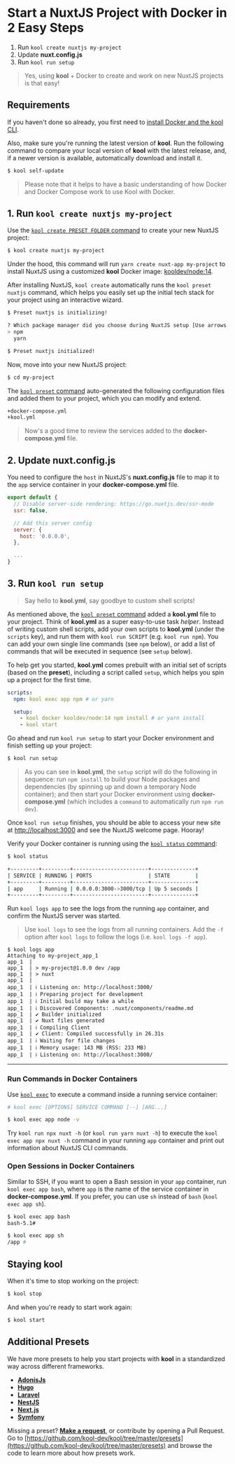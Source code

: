 # Start a NuxtJS Project with Docker in 2 Easy Steps

1. Run `kool create nuxtjs my-project`
2. Update **nuxt.config.js**
3. Run `kool run setup`

> Yes, using **kool** + Docker to create and work on new NuxtJS projects is that easy!

## Requirements

If you haven't done so already, you first need to [install Docker and the kool CLI](/docs/getting-started/installation).

Also, make sure you're running the latest version of **kool**. Run the following command to compare your local version of **kool** with the latest release, and, if a newer version is available, automatically download and install it.

```bash
$ kool self-update
```

> Please note that it helps to have a basic understanding of how Docker and Docker Compose work to use Kool with Docker.

## 1. Run `kool create nuxtjs my-project`

Use the [`kool create PRESET FOLDER` command](/docs/commands/kool-create) to create your new NuxtJS project:

```bash
$ kool create nuxtjs my-project
```

Under the hood, this command will run `yarn create nuxt-app my-project` to install NuxtJS using a customized **kool** Docker image: <a href="https://github.com/kool-dev/docker-node" target="_blank">kooldev/node:14</a>.

After installing NuxtJS, `kool create` automatically runs the `kool preset nuxtjs` command, which helps you easily set up the initial tech stack for your project using an interactive wizard.

```bash
$ Preset nuxtjs is initializing!

? Which package manager did you choose during NuxtJS setup [Use arrows to move, type to filter]
> npm
  yarn

$ Preset nuxtjs initialized!
```

Now, move into your new NuxtJS project:

```bash
$ cd my-project
```

The [`kool preset` command](/docs/commands/kool-preset) auto-generated the following configuration files and added them to your project, which you can modify and extend.

```bash
+docker-compose.yml
+kool.yml
```

> Now's a good time to review the services added to the **docker-compose.yml** file.

## 2. Update nuxt.config.js

You need to configure the `host` in NuxtJS's **nuxt.config.js** file to map it to the `app` service container in your **docker-compose.yml** file.

```javascript
export default {
  // Disable server-side rendering: https://go.nuxtjs.dev/ssr-mode
  ssr: false,

  // Add this server config
  server: {
    host: '0.0.0.0',
  },

  ...
}
```

## 3. Run `kool run setup`

> Say hello to **kool.yml**, say goodbye to custom shell scripts!

As mentioned above, the [`kool preset` command](/docs/commands/kool-preset) added a **kool.yml** file to your project. Think of **kool.yml** as a super easy-to-use task _helper_. Instead of writing custom shell scripts, add your own scripts to **kool.yml** (under the `scripts` key), and run them with `kool run SCRIPT` (e.g. `kool run npm`). You can add your own single line commands (see `npm` below), or add a list of commands that will be executed in sequence (see `setup` below).

To help get you started, **kool.yml** comes prebuilt with an initial set of scripts (based on the **preset**), including a script called `setup`, which helps you spin up a project for the first time.

```yaml
scripts:
  npm: kool exec app npm # or yarn

  setup:
    - kool docker kooldev/node:14 npm install # or yarn install
    - kool start
```

Go ahead and run `kool run setup` to start your Docker environment and finish setting up your project:

```bash
$ kool run setup
```

> As you can see in **kool.yml**, the `setup` script will do the following in sequence: run `npm install` to build your Node packages and dependencies (by spinning up and down a temporary Node container); and then start your Docker environment using **docker-compose.yml** (which includes a `command` to automatically run `npm run dev`).

Once `kool run setup` finishes, you should be able to access your new site at [http://localhost:3000](http://localhost:3000) and see the NuxtJS welcome page. Hooray!

Verify your Docker container is running using the [`kool status` command](/docs/commands/kool-status):

```bash
$ kool status

+---------+---------+------------------------+--------------+
| SERVICE | RUNNING | PORTS                  | STATE        |
+---------+---------+------------------------+--------------+
| app     | Running | 0.0.0.0:3000->3000/tcp | Up 5 seconds |
+---------+---------+------------------------+--------------+
```

Run `kool logs app` to see the logs from the running `app` container, and confirm the NuxtJS server was started.

> Use `kool logs` to see the logs from all running containers. Add the `-f` option after `kool logs` to follow the logs (i.e. `kool logs -f app`).

```
$ kool logs app
Attaching to my-project_app_1
app_1  |
app_1  | > my-project@1.0.0 dev /app
app_1  | > nuxt
app_1  |
app_1  | ℹ Listening on: http://localhost:3000/
app_1  | ℹ Preparing project for development
app_1  | ℹ Initial build may take a while
app_1  | ℹ Discovered Components: .nuxt/components/readme.md
app_1  | ✔ Builder initialized
app_1  | ✔ Nuxt files generated
app_1  | ℹ Compiling Client
app_1  | ✔ Client: Compiled successfully in 26.31s
app_1  | ℹ Waiting for file changes
app_1  | ℹ Memory usage: 143 MB (RSS: 233 MB)
app_1  | ℹ Listening on: http://localhost:3000/
```

---

### Run Commands in Docker Containers

Use [`kool exec`](/docs/commands/kool-exec) to execute a command inside a running service container:

```bash
# kool exec [OPTIONS] SERVICE COMMAND [--] [ARG...]

$ kool exec app node -v
```

Try `kool run npx nuxt -h` (or `kool run yarn nuxt -h`) to execute the `kool exec app npx nuxt -h` command in your running `app` container and print out information about NuxtJS CLI commands.

### Open Sessions in Docker Containers

Similar to SSH, if you want to open a Bash session in your `app` container, run `kool exec app bash`, where `app` is the name of the service container in **docker-compose.yml**. If you prefer, you can use `sh` instead of `bash` (`kool exec app sh`).

```bash
$ kool exec app bash
bash-5.1#

$ kool exec app sh
/app #
```

## Staying kool

When it's time to stop working on the project:

```bash
$ kool stop
```

And when you're ready to start work again:

```bash
$ kool start
```

## Additional Presets

We have more presets to help you start projects with **kool** in a standardized way across different frameworks.

- **[AdonisJs](/docs/2-Presets/AdonisJs.md)**
- **[Hugo](/docs/2-Presets/Hugo.md)**
- **[Laravel](/docs/2-Presets/Laravel.md)**
- **[NestJS](/docs/2-Presets/NestJS.md)**
- **[Next.js](/docs/2-Presets/NextJS.md)**
- **[Symfony](/docs/2-Presets/Symfony.md)**

Missing a preset? **[Make a request](https://github.com/kool-dev/kool/issues/new)**, or contribute by opening a Pull Request. Go to [https://github.com/kool-dev/kool/tree/master/presets](https://github.com/kool-dev/kool/tree/master/presets) and browse the code to learn more about how presets work.
